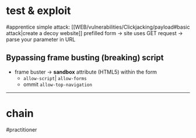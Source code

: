 # test & exploit

#apprentice 
simple attack: [[WEB/vulnerabilities/Clickjacking/payload#basic attack|create a decoy website]]
prefilled form -> site uses GET request -> parse your parameter in URL 

## Bypassing frame busting (breaking) script

- frame buster -> **sandbox** attribute (HTML5) within the form 
  - ``` allow-script ```| ``` allow-forms ```
  - ommit  ``` allow-top-navigation ```
---
# chain

#practitioner 
